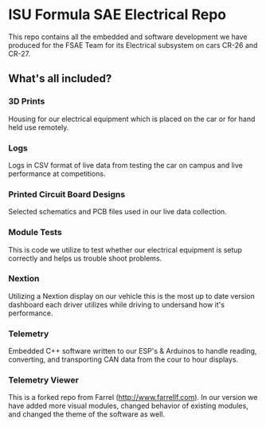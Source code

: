 # ISU Formula SAE Electrical Repo
This repo contains all the embedded and software development we have produced for the FSAE Team for its Electrical subsystem on cars CR-26 and CR-27.

## What's all included?

### 3D Prints
Housing for our electrical equipment which is placed on the car or for hand held use remotely.

### Logs
Logs in CSV format of live data from testing the car on campus and live performance at competitions.

### Printed Circuit Board Designs
Selected schematics and PCB files used in our live data collection.

### Module Tests
This is code we utilize to test whether our electrical equipment is setup correctly and helps us trouble shoot problems.

### Nextion
Utilizing a Nextion display on our vehicle this is the most up to date version dashboard each driver utilizes while driving to undersand how it's performance.

### Telemetry
Embedded C++ software written to our ESP's & Arduinos to handle reading, converting, and transporting CAN data from the cour to hour displays.

### Telemetry Viewer
This is a forked repo from Farrel (http://www.farrellf.com). In our version we have added more visual modules, changed behavior of existing modules, and changed the theme of the software as well.
